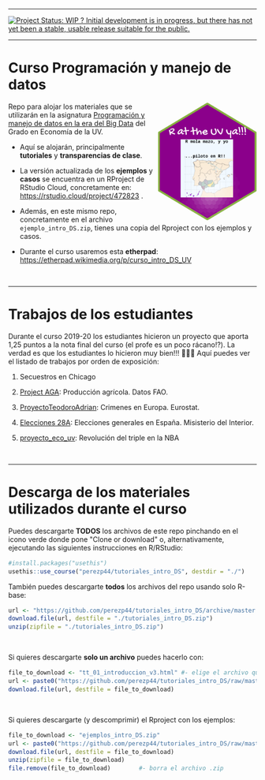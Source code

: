 ------------------------------------------------------------------------

[![Project Status: WIP ? Initial development is in progress, but there has not yet been a stable, usable release suitable for the public.](http://www.repostatus.org/badges/latest/wip.svg)](http://www.repostatus.org/#wip)

------------------------------------------------------------------------

# Curso Programación y manejo de datos 

<img src="/figs/mola-mazo.png" align="right" width="200" height="240"/>

Repo para alojar los materiales que se utilizarán en la asignatura [Programación y manejo de datos en la era del Big Data](https://webges.uv.es/uvGuiaDocenteWeb/guia?APP=uvGuiaDocenteWeb&ACTION=MOSTRARGUIA.M&MODULO=36494&CURSOACAD=2020&IDIOMA=C) del Grado en Economía de la UV.

- Aquí se alojarán, principalmente **tutoriales** y **transparencias de clase**. 

- La versión actualizada de los **ejemplos** y **casos** se encuentra en un RProject de RStudio Cloud, concretamente en: <https://rstudio.cloud/project/472823> . 

- Además, en este mismo repo, concretamente en el archivo `ejemplo_intro_DS.zip`, tienes una copia del Rproject con los ejemplos y casos.

- Durante el curso usaremos esta **etherpad**: <https://etherpad.wikimedia.org/p/curso_intro_DS_UV>

<br>

----------------------

# Trabajos de los estudiantes

Durante el curso 2019-20 los estudiantes hicieron un proyecto que aporta 1,25 puntos a la nota final del curso (el profe es un poco rácano⁉️). La verdad es que los estudiantes lo hicieron muy bien!!! 👏👏👏
Aquí puedes ver el listado de trabajos por orden de exposición:

1)  Secuestros en Chicago

2) [Project AGA](https://github.com/andreu2398/Project-AGA): Producción agrícola. Datos FAO. 

3) [ProyectoTeodoroAdrian](https://github.com/teodoromouniertebas/ProyectoTeodoroAdrian): Crimenes en Europa. Eurostat.

4) [Elecciones 28A](https://github.com/jcotanda/elecciones28a): Elecciones generales en España. Misisterio del Interior.

5) [proyecto_eco_uv](https://github.com/7antoniosegovia/proyecto_eco_uv/): Revolución del triple en la NBA


<br>

---------------------

# Descarga de los materiales utilizados durante el curso

Puedes descargarte **TODOS** los archivos de este repo pinchando en el icono verde donde pone "Clone or download" o, alternativamente, ejecutando las siguientes instrucciones en R/RStudio:

```r
#install.packages("usethis") 
usethis::use_course("perezp44/tutoriales_intro_DS", destdir = "./")
```

También puedes descargarte **todos** los archivos del repo usando solo R-base:

```r
url <- "https://github.com/perezp44/tutoriales_intro_DS/archive/master.zip"
download.file(url, destfile = "./tutoriales_intro_DS.zip")
unzip(zipfile = "./tutoriales_intro_DS.zip")
```

<br>


Si quieres descargarte **solo un archivo** puedes hacerlo con:

```r
file_to_download <- "tt_01_introduccion_v3.html" #- elige el archivo que quieres bajarte
url <- paste0("https://github.com/perezp44/tutoriales_intro_DS/raw/master/", file_to_download)
download.file(url, destfile = file_to_download)
```

<br>

Si quieres descargarte (y descomprimir) el Rproject con los ejemplos:

```r
file_to_download <- "ejemplos_intro_DS.zip" 
url <- paste0("https://github.com/perezp44/tutoriales_intro_DS/raw/master/", file_to_download)
download.file(url, destfile = file_to_download)
unzip(zipfile = file_to_download)
file.remove(file_to_download)        #- borra el archivo .zip
```

